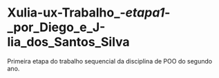 # Xulia-ux-Trabalho_-_etapa1_-_por_Diego_e_J-lia_dos_Santos_Silva
Primeira etapa do trabalho sequencial da disciplina de POO do segundo ano.

